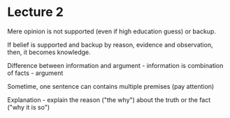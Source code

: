 # Lecture 2

Mere opinion is not supported (even if high education guess) or backup.

If belief is supported and backup by reason, evidence and observation, then, it becomes knowledge.

Difference between information and argument
	- information is combination of facts
	- argument

Sometime, one sentence can contains multiple premises (pay attention)

Explanation - explain the reason ("the why") about the truth or the fact ("why it is so")
